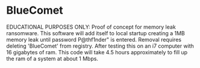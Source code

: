 # BlueComet

EDUCATIONAL PURPOSES ONLY: Proof of concept for memory leak ransomware. This software will add itself to local startup creating a 1MB memory leak until password P@thf1nder" is entered. Removal requires deleting 'BlueComet' from registry. After testing this on an i7 computer with 16 gigabytes of ram. This code will take 4.5 hours approximately to fill up the ram of a system at about 1 Mbps. 
